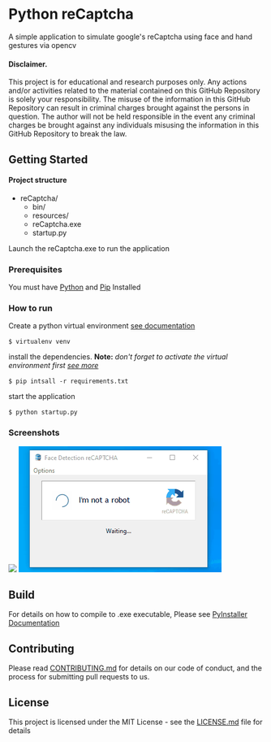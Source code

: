 
# Python reCaptcha

  

A simple application to simulate google's reCaptcha using face and hand gestures via opencv

#### Disclaimer.
This project is for educational and research purposes only. Any actions and/or activities related to the material contained on this GitHub Repository is solely your responsibility. The misuse of the information in this GitHub Repository can result in criminal charges brought against the persons in question. The author will not be held responsible in the event any criminal charges be brought against any individuals misusing the information in this GitHub Repository to break the law.
  

## Getting Started

#### Project structure
* reCaptcha/
	* bin/
	* resources/
	* reCaptcha.exe
	* startup.py

Launch the reCaptcha.exe to run the application

  
### Prerequisites
You must have [Python](https://python.org) and [Pip](https://pip.pypa.io/en/stable/installing/) Installed

  


### How to run
  

Create a python virtual environment [see documentation](https://virtualenv.pypa.io/en/latest/)

```
$ virtualenv venv
```

install the dependencies. 
**Note:** *don't forget to activate the virtual environment first [see more](https://virtualenv.pypa.io/en/latest/userguide/)*
```
$ pip intsall -r requirements.txt
```
start the application

```
$ python startup.py
```
### Screenshots
  ![](/resources/1.gif])
  ![](/resources/2.gif)


## Build

For details on how to compile to .exe executable, Please see [PyInstaller Documentation](https://pyinstaller.readthedocs.io/en/stable/)
  

  

## Contributing

  

Please read [CONTRIBUTING.md](https://gist.github.com/PurpleBooth/b24679402957c63ec426) for details on our code of conduct, and the process for submitting pull requests to us.

 
## License

This project is licensed under the MIT License - see the [LICENSE.md](LICENSE.md) file for details
